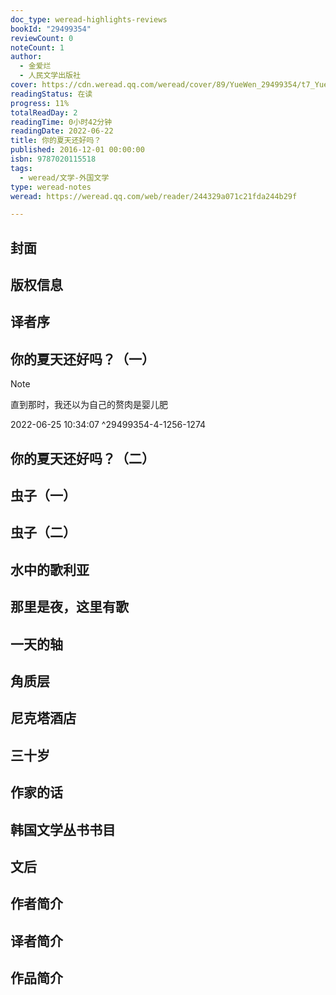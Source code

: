 ```yaml
---
doc_type: weread-highlights-reviews
bookId: "29499354"
reviewCount: 0
noteCount: 1
author:
  - 金爱烂
  - 人民文学出版社
cover: https://cdn.weread.qq.com/weread/cover/89/YueWen_29499354/t7_YueWen_29499354.jpg
readingStatus: 在读
progress: 11%
totalReadDay: 2
readingTime: 0小时42分钟
readingDate: 2022-06-22
title: 你的夏天还好吗？
published: 2016-12-01 00:00:00
isbn: 9787020115518
tags:
  - weread/文学-外国文学
type: weread-notes
weread: https://weread.qq.com/web/reader/244329a071c21fda244b29f

---
```



## 封面

## 版权信息

## 译者序

## 你的夏天还好吗？（一）

> [!NOTE] 
> 直到那时，我还以为自己的赘肉是婴儿肥
> 
> 2022-06-25 10:34:07 ^29499354-4-1256-1274

## 你的夏天还好吗？（二）

## 虫子（一）

## 虫子（二）

## 水中的歌利亚

## 那里是夜，这里有歌

## 一天的轴

## 角质层

## 尼克塔酒店

## 三十岁

## 作家的话

## 韩国文学丛书书目

## 文后

## 作者简介

## 译者简介

## 作品简介


